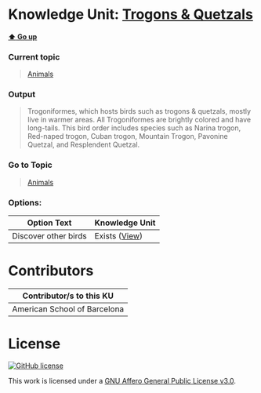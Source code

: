 # Knowledge Unit: [Trogons &amp; Quetzals](../../knowledge_units/animals/trogons-quetzals.md)

#### [:arrow_up: Go up](../../topics/animals.md)
### Current topic
> [Animals](../../topics/animals.md)
### Output
> Trogoniformes, which hosts birds such as trogons &amp; quetzals, mostly live in warmer areas. All Trogoniformes are brightly colored and have long-tails. This bird order includes species such as Narina trogon, Red-naped trogon, Cuban trogon, Mountain Trogon, Pavonine Quetzal, and Resplendent Quetzal.
### Go to Topic
> [Animals](../../topics/animals.md)

### Options: 

| Option Text | Knowledge Unit |
| - | - |  
| Discover other birds  |  Exists ([View](../../knowledge_units/animals/discover-other-birds.md))  | 

# Contributors

| Contributor/s to this KU |
| - | 
| American School of Barcelona |

# License
[![GitHub license](https://img.shields.io/github/license/inbrainz/cerebro)](https://github.com/inbrainz/cerebro/blob/master/LICENSE)

This work is licensed under a [GNU Affero General Public License v3.0](https://www.gnu.org/licenses/agpl-3.0.txt).